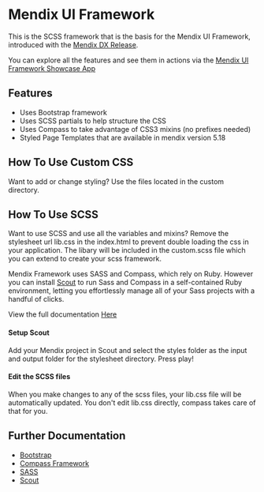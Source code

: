Mendix UI Framework
========================

This is the SCSS framework that is the basis for the Mendix UI Framework, introduced with the [Mendix DX Release](https://www.mendix.com/blog/drive-digital-innovation-with-the-mendix-dx-release/).

You can explore all the features and see them in actions via the [Mendix UI Framework Showcase App](https://ux.mendix.com/)

## Features

 * Uses Bootstrap framework
 * Uses SCSS partials to help structure the CSS
 * Uses Compass to take advantage of CSS3 mixins (no prefixes needed)
 * Styled Page Templates that are available in mendix version 5.18

## How To Use Custom CSS

Want to add or change styling? Use the files located in the custom directory.

## How To Use SCSS

Want to use SCSS and use all the variables and mixins? Remove the stylesheet url lib.css in the index.html to prevent double loading the css in your application. The libary will be included in the custom.scss file which you can extend to create your scss framework.

Mendix Framework uses SASS and Compass, which rely on Ruby. However you can install [Scout](http://mhs.github.io/scout-app/) to run Sass and Compass in a self-contained Ruby environment, letting you effortlessly manage all of your Sass projects with a handful of clicks. 

View the full documentation [Here](https://ux.mendix.com/index.html?profile=desktop#!/MyFirstModule/How_to_customize)

#### Setup Scout

Add your Mendix project in Scout and select the styles folder as the input and output folder for the stylesheet directory. Press play!

#### Edit the SCSS files

When you make changes to any of the scss files, your lib.css file will be automatically updated. You don't edit lib.css directly, compass takes care of that for you.

## Further Documentation

 * [Bootstrap](http://getbootstrap.com)
 * [Compass Framework](http://compass-style.org/)
 * [SASS](http://sass-lang.com/)
 * [Scout](http://mhs.github.io/scout-app/)
